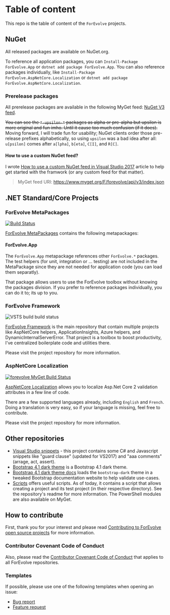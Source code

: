# Table of content

This repo is the table of content of the `ForEvolve` projects.

## NuGet

All released packages are available on NuGet.org.

To reference all application packages, you can `Install-Package ForEvolve.App` or `dotnet add package ForEvolve.App`.
You can also reference packages individually, like `Install-Package ForEvolve.AspNetCore.Localization` or `dotnet add package ForEvolve.AspNetCore.Localization`.

### Prerelease packages

All prerelease packages are available in the following MyGet feed: [NuGet V3 feed](https://www.myget.org/F/forevolve/api/v3/index.json).

~~You can see the `*-upsilon-*` packages as alpha or pre-alpha but upsilon is more original and fun imho. Until it cause too much confusion (if it does).~~ Moving forward, I will trade fun for usability; NuGet clients order those pre-release prefixes alphabetically, so using `upsilon` was a bad idea after all: `u[psilon]` comes after `a[lpha]`, `b[eta]`, `C[I]`, and `R[C]`.

#### How to use a custom NuGet feed?

I wrote [How to use a custom NuGet feed in Visual Studio 2017](http://www.forevolve.com/en/articles/2017/08/06/how-to-use-a-custom-nuget-feed-in-visual-studio-2017/) article to help get started with the framwork (or any custom feed for that matter).

> MyGet feed URI: https://www.myget.org/F/forevolve/api/v3/index.json

## .NET Standard/Core Projects

### ForEvolve MetaPackages

[![Build Status](https://forevolve.visualstudio.com/ForEvolve-Framework/_apis/build/status/ForEvolve.App)](https://forevolve.visualstudio.com/ForEvolve-Framework/_build/latest?definitionId=34)

[ForEvolve MetaPackages](https://github.com/ForEvolve/MetaPackages) contains the following metapackages:

#### ForEvolve.App
The `ForEvolve.App` metapackage references other `ForEvolve.*` packages. The test helpers (for unit, integration or ... testing) are not included in the MetaPackage since they are not needed for application code (you can load them separatly).

That package allows users to use the ForEvolve toolbox without knowing the packages division. If you prefer to reference packages individually, you can do it to; its up to you.

### ForEvolve Framework

![VSTS build build status](https://forevolve.visualstudio.com/_apis/public/build/definitions/fdc5922a-3dc1-4827-97a6-0f622b2fd497/26/badge)

[ForEvolve Framework](https://github.com/ForEvolve/ForEvolve-Framework) is the main repository that contain multiple projects like AspNetCore helpers, ApplicationInsights, Azure helpers, and DynamicInternalServerError. That project is a toolbox to boost productivity, I've centralized boilerplate code and utilities there.

Please visit the project repository for more information.

### AspNetCore Localization

[![forevolve MyGet Build Status](https://www.myget.org/BuildSource/Badge/forevolve?identifier=b9aba5cc-96df-42d0-bf33-ed89456a6fdf)](https://www.myget.org/F/forevolve/api/v3/index.json)

[AspNetCore Localization](https://github.com/ForEvolve/ForEvolve.AspNetCore.Localization) allows you to localize Asp.Net Core 2 validation attributes in a few line of code.

There are a few supported languages already, including `English` and `French`. Doing a translation is very easy, so if your language is missing, feel free to contribute.

Please visit the project repository for more information.

## Other repositories

- [Visual Studio snippets](https://github.com/ForEvolve/vs-snippets) - this project contains some C# and Javascript snippets like "guard clause" (updated for VS2017) and "aaa comments" (arrage, act, assert).
- [Bootstrap 4.1 dark theme](https://github.com/ForEvolve/bootstrap-dark) is a Bootstrap 4.1 dark theme.
- [Bootstrap 4.1 dark theme docs](https://github.com/ForEvolve/bootstrap-dark-docs) loads the `bootstrap-dark` theme in a tweaked Bootstrap documentation website to help validate use-cases.
- [Scripts](https://github.com/ForEvolve/Scripts) offers useful scripts. As of today, it contains a script that allows creating a project and its test project (in their respective directory). See the repository's readme for more information. The PowerShell modules are also available on MyGet.

## How to contribute

First, thank you for your interest and please read [Contributing to ForEvolve open source projects](https://github.com/ForEvolve/Toc/blob/master/CONTRIBUTING.md) for more information.

### Contributor Covenant Code of Conduct

Also, please read the [Contributor Covenant Code of Conduct](https://github.com/ForEvolve/Toc/blob/master/CODE_OF_CONDUCT.md) that applies to all ForEvolve repositories.

### Templates

If possible, please use one of the following templates when opening an issue:

- [Bug report](https://github.com/ForEvolve/Toc/blob/master/.github/ISSUE_TEMPLATE/bug_report.md)
- [Feature request](https://github.com/ForEvolve/Toc/blob/master/.github/ISSUE_TEMPLATE/feature_request.md)
